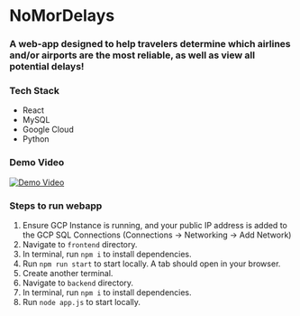 # NoMorDelays
### A web-app designed to help travelers determine which airlines and/or airports are the most reliable, as well as view all potential delays!

### Tech Stack
- React
- MySQL
- Google Cloud
- Python

### Demo Video
[![Demo Video](https://img.youtube.com/vi/eolH7uEnSaw/0.jpg)](https://www.youtube.com/watch?v=eolH7uEnSaw)

### Steps to run webapp
1. Ensure GCP Instance is running, and your public IP address is added to the GCP SQL Connections (Connections -> Networking -> Add Network)
2. Navigate to `frontend` directory.
3. In terminal, run `npm i` to install dependencies.
4. Run `npm run start` to start locally. A tab should open in your browser.
5. Create another terminal.
6. Navigate to `backend` directory.
7. In terminal, run `npm i` to install dependencies.
8. Run `node app.js` to start locally.
